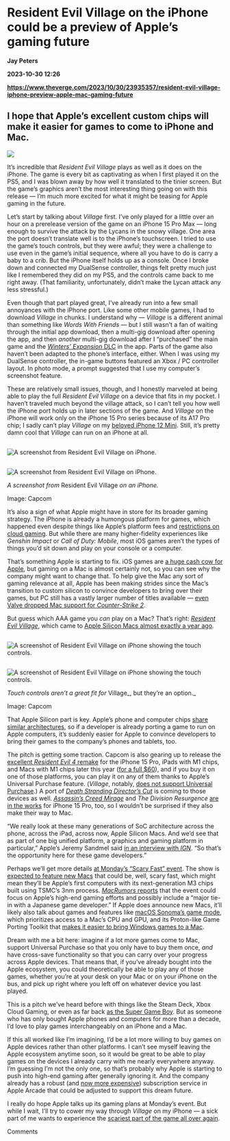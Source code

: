 # Resident Evil Village on the iPhone could be a preview of Apple’s gaming future
**Jay Peters**

**2023-10-30 12:26**

**https://www.theverge.com/2023/10/30/23935357/resident-evil-village-iphone-preview-apple-mac-gaming-future**

I hope that Apple’s excellent custom chips will make it easier for games to come to iPhone and Mac.
---------------------------------------------------------------------------------------------------

![](https://cdn.vox-cdn.com/thumbor/2733xfwa470RGf-o2CT7j4rMQ7s=/0x0:2796x1290/1200x628/filters:focal(1398x645:1399x646)/cdn.vox-cdn.com/uploads/chorus_asset/file/25038762/RE_Village_iPhone_04.png)

It’s incredible that _Resident Evil Village_ plays as well as it does on the iPhone. The game is every bit as captivating as when I first played it on the PS5, and I was blown away by how well it translated to the tinier screen. But the game’s graphics aren’t the most interesting thing going on with this release — I’m much more excited for what it might be teasing for Apple gaming in the future.

Let’s start by talking about _Village_ first. I’ve only played for a little over an hour on a prerelease version of the game on an iPhone 15 Pro Max — long enough to survive the attack by the Lycans in the snowy village. One area the port doesn’t translate well is to the iPhone’s touchscreen. I tried to use the game’s touch controls, but they were awful; they were a challenge to use even in the game’s initial sequence, where all you have to do is carry a baby to a crib. But the iPhone itself holds up as a console. Once I broke down and connected my DualSense controller, things felt pretty much just like I remembered they did on my PS5, and the controls came back to me right away. (That familiarity, unfortunately, didn’t make the Lycan attack any less stressful.)

Even though that part played great, I’ve already run into a few small annoyances with the iPhone port. Like some other mobile games, I had to download _Village_ in chunks. I understand why — _Village_ is a different animal than something like _Words With Friends_ — but I still wasn’t a fan of waiting through the initial app download, then a multi-gig download after opening the app, and then _another_ multi-gig download after I “purchased” the main game and the [_Winters’ Expansion_ DLC](https://www.theverge.com/23416441/resident-evil-village-winters-expansion-review-shadows-of-rose-gold-edition) in the app. Parts of the game also haven’t been adapted to the phone’s interface, either. When I was using my DualSense controller, the in-game buttons featured an Xbox / PC controller layout. In photo mode, a prompt suggested that I use my computer’s screenshot feature.

These are relatively small issues, though, and I honestly marveled at being able to play the full _Resident Evil Village_ on a device that fits in my pocket. I haven’t traveled much beyond the village attack, so I can’t tell you how well the iPhone port holds up in later sections of the game. And _Village_ on the iPhone will work only on the iPhone 15 Pro series because of its A17 Pro chip; I sadly can’t play _Village_ on my [beloved iPhone 12 Mini](https://www.theverge.com/23913658/best-small-phone-dead-iphone-mini-z-flip-pixel-8). Still, it’s pretty damn cool that _Village_ can run on an iPhone at all.

![A screenshot from Resident Evil Village on iPhone.](data:image/gif;base64,R0lGODlhAQABAIAAAAAAAP///yH5BAEAAAAALAAAAAABAAEAAAIBRAA7)

![A screenshot from Resident Evil Village on iPhone.](https://duet-cdn.vox-cdn.com/thumbor/0x0:2796x1290/2400x1107/filters:focal(1398x645:1399x646):format(webp)/cdn.vox-cdn.com/uploads/chorus_asset/file/25038783/RE_Village_iPhone_01.png)

![A screenshot from Resident Evil Village on iPhone.](data:image/gif;base64,R0lGODlhAQABAIAAAAAAAP///yH5BAEAAAAALAAAAAABAAEAAAIBRAA7)

![A screenshot from Resident Evil Village on iPhone.](https://duet-cdn.vox-cdn.com/thumbor/0x0:2796x1290/2400x1107/filters:focal(1398x645:1399x646):format(webp)/cdn.vox-cdn.com/uploads/chorus_asset/file/25038783/RE_Village_iPhone_01.png)

_A screenshot from_ Resident Evil Village _on an iPhone._

Image: Capcom

It’s also a sign of what Apple might have in store for its broader gaming strategy. The iPhone is already a humongous platform for games, which happened even despite things like Apple’s platform fees and [restrictions on cloud gaming](https://www.theverge.com/2020/9/18/20912689/apple-cloud-gaming-streaming-xcloud-stadia-app-store-guidelines-rules). But while there are many higher-fidelity experiences like _Genshin Impact_ or _Call of Duty: Mobile_, most iOS games aren’t the types of things you’d sit down and play on your console or a computer.

That’s something Apple is starting to fix. iOS games are [a huge cash cow for Apple](https://www.theverge.com/2020/8/17/21369460/apple-fortnite-app-store-services-business-model-epic-games), but gaming on a Mac is almost certainly not, so you can see why the company might want to change that. To help give the Mac any sort of gaming relevance at all, Apple has been making strides since the Mac’s transition to custom silicon to convince developers to bring over their games, but PC still has a vastly larger number of titles available — [even Valve dropped Mac support for _Counter-Strike 2_](https://www.theverge.com/2023/10/10/23911852/counter-strike-2-isnt-on-mac-because-hardly-anybody-played-cs-go-on-mac).

But guess which AAA game you _can_ play on a Mac? That’s right: [_Resident Evil Village_](https://go.redirectingat.com/?xs=1&id=1025X1701640&url=https%3A%2F%2Fapps.apple.com%2Fpl%2Fapp%2Fresident-evil-village-for-mac%2Fid1640627334%3Fmt%3D12), which came to [Apple Silicon Macs almost exactly a year ago](https://appleinsider.com/articles/22/10/21/resident-evil-village-for-mac-arrives-on-october-28).

![A screenshot of Resident Evil Village on iPhone showing the touch controls.](data:image/gif;base64,R0lGODlhAQABAIAAAAAAAP///yH5BAEAAAAALAAAAAABAAEAAAIBRAA7)

![A screenshot of Resident Evil Village on iPhone showing the touch controls.](https://duet-cdn.vox-cdn.com/thumbor/0x0:2796x1290/2400x1107/filters:focal(1398x645:1399x646):format(webp)/cdn.vox-cdn.com/uploads/chorus_asset/file/25038790/RE_Village_iPhone_02.png)

![A screenshot of Resident Evil Village on iPhone showing the touch controls.](data:image/gif;base64,R0lGODlhAQABAIAAAAAAAP///yH5BAEAAAAALAAAAAABAAEAAAIBRAA7)

![A screenshot of Resident Evil Village on iPhone showing the touch controls.](https://duet-cdn.vox-cdn.com/thumbor/0x0:2796x1290/2400x1107/filters:focal(1398x645:1399x646):format(webp)/cdn.vox-cdn.com/uploads/chorus_asset/file/25038790/RE_Village_iPhone_02.png)

_Touch controls aren’t a great fit for_ Village_, but they’re an option._

Image: Capcom

That Apple Silicon part is key. Apple’s phone and computer chips [share similar architectures](https://www.theverge.com/22972996/apple-silicon-arm-double-size-mac-m1-pro-max-ultra-a15), so if a developer is already porting a game to run on Apple computers, it’s suddenly easier for Apple to convince developers to bring their games to the company’s phones and tablets, too.

The pitch is getting some traction. Capcom is also gearing up to release the [excellent _Resident Evil 4_ remake](https://www.theverge.com/23642938/resident-evil-4-remake-review-xbox-ps5-steam) for the iPhone 15 Pro, iPads with M1 chips, and Macs with M1 chips later this year ([for a full $60](https://www.theverge.com/2023/9/27/23892250/iphone-15-pro-resident-evil-4-remake-port-console-price)), and if you buy it on one of those platforms, you can play it on any of them thanks to Apple’s Universal Purchase feature. (_Village_, notably, [does not support Universal Purchase](https://www.theverge.com/2023/9/24/23888326/resident-evil-village-iphone-15-pro-ipad-pro-air-m1-m2-release-date).) A port of [_Death Stranding Director’s Cut_](https://www.theverge.com/2019/11/1/20941606/death-stranding-review-ps4-hideo-kojima) is coming to those devices as well. [_Assassin’s Creed Mirage_](https://www.theverge.com/23906187/assassins-creed-mirage-review-ubisoft) and _The Division Resurgence_ [are in the works](https://www.theverge.com/2023/9/12/23870365/resident-evil-4-remake-iphone-15-pro-assassins-creed) for iPhone 15 Pro, too, so I wouldn’t be surprised if they also make their way to Mac.

“We really look at these many generations of SoC architecture across the phone, across the iPad, across now, Apple Silicon Macs. And we’d see that as part of one big unified platform, a graphics and gaming platform in particular,” Apple’s Jeremy Sandmel said [in an interview with _IGN_](https://www.ign.com/articles/apple-iphone-15-pro-gaming-interview). “So that’s the opportunity here for these game developers.”

Perhaps we’ll get more details [at Monday’s “Scary Fast” event](https://www.theverge.com/2023/10/24/23930407/apple-scary-fast-halloween-imac-event-macbook-pro-rumors). The show is [expected to feature new Macs](https://www.theverge.com/e/23697601) that could be, well, scary fast, which might mean they’ll be Apple’s first computers with its next-generation M3 chips built using TSMC’s 3nm process. [_MacRumors_ reports](https://www.macrumors.com/2023/10/25/apple-event-mac-gaming-focus-likely/) that the event could focus on Apple’s high-end gaming efforts and possibly include a “major tie-in with a Japanese game developer.” If Apple does announce new Macs, it’ll likely also talk about games and features like [macOS Sonoma’s game mode](https://www.theverge.com/2023/6/5/23745460/apple-macos-14-sonoma-features-updates-wwdc-2023), which prioritizes access to a Mac’s CPU and GPU, and its Proton-like Game Porting Toolkit that [makes it easier to bring Windows games to a Mac](https://www.theverge.com/2023/6/7/23752164/apple-mac-gaming-game-porting-toolkit-windows-games-macos).

Dream with me a bit here: imagine if a lot more games come to Mac, support Universal Purchase so that you only have to buy them once, _and_ have cross-save functionality so that you can carry over your progress across Apple devices. That means that, if you’ve already bought into the Apple ecosystem, you could theoretically be able to play any of those games, whether you’re at your desk on your Mac or on your iPhone on the bus, and pick up right where you left off on whatever device you last played.

This is a pitch we’ve heard before with things like the Steam Deck, Xbox Cloud Gaming, or even as far back [as the Super Game Boy](https://www.mariowiki.com/Super_Game_Boy). But as someone who has only bought Apple phones and computers for more than a decade, I’d love to play games interchangeably on an iPhone and a Mac.

If this all worked like I’m imagining, I’d be a lot more willing to buy games on Apple devices rather than other platforms. I can’t see myself leaving the Apple ecosystem anytime soon, so it would be great to be able to play games on the devices I already carry with me nearly everywhere anyway. I’m guessing I’m not the only one, so that’s probably why Apple is starting to push into high-end gaming after generally ignoring it. And the company already has a robust (and [now more expensive](https://www.theverge.com/2023/10/25/23931577/apple-tv-plus-news-arcade-one-subscription-price-increase)) subscription service in Apple Arcade that could be adjusted to support this dream future.

I really do hope Apple talks up its gaming plans at Monday’s event. But while I wait, I’ll try to cower my way through _Village_ on my iPhone — a sick part of me wants to experience the [scariest part of the game all over again](https://go.redirectingat.com/?xs=1&id=1025X1701640&url=https%3A%2F%2Fwww.youtube.com%2Fwatch%3Fv%3DpjdG5CImm34).

Comments